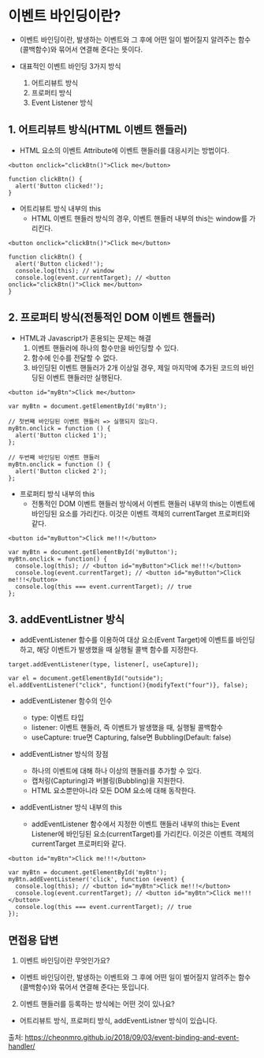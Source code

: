 # 이벤트 바인딩이란?

- 이벤트 바인딩이란, 발생하는 이벤트와 그 후에 어떤 일이 벌어질지 알려주는 함수(콜백함수)와 묶어서 연결해 준다는 뜻이다.

- 대표적인 이벤트 바인딩 3가지 방식
  1. 어트리뷰트 방식
  2. 프로퍼티 방식
  3. Event Listener 방식

## 1. 어트리뷰트 방식(HTML 이벤트 핸들러)
- HTML 요소의 이벤트 Attribute에 이벤트 핸들러를 대응시키는 방법이다.

```
<button onclick="clickBtn()">Click me</button>

function clickBtn() {
  alert('Button clicked!');
}
```
- 어트리뷰트 방식 내부의 this
  - HTML 이벤트 핸들러 방식의 경우, 이벤트 핸들러 내부의 this는 window를 가리킨다.
```
<button onclick="clickBtn()">Click me</button>

function clickBtn() {
  alert('Button clicked!');
  console.log(this); // window
  console.log(event.currentTarget); // <button onclick="clickBtn()">Click me</button>
}
```

## 2. 프로퍼티 방식(전통적인 DOM 이벤트 핸들러)
- HTML과 Javascript가 혼용되는 문제는 해결
  1. 이벤트 핸들러에 하나의 함수만을 바인딩할 수 있다.
  2. 함수에 인수를 전달할 수 없다.
  3. 바인딩된 이벤트 핸들러가 2개 이상일 경우, 제일 마지막에 추가된 코드의 바인딩된 이벤트 핸들러만 실행된다.

```
<button id="myBtn">Click me</button>

var myBtn = document.getElementById('myBtn');

// 첫번째 바인딩된 이벤트 핸들러 => 실행되지 않는다.
myBtn.onclick = function () {
  alert('Button clicked 1');
};

// 두번째 바인딩된 이벤트 핸들러
myBtn.onclick = function () {
  alert('Button clicked 2');
};
```

- 프로퍼티 방식 내부의 this
  - 전통적인 DOM 이벤트 핸들러 방식에서 이벤트 핸들러 내부의 this는 이벤트에 바인딩된 요소를 가리킨다. 이것은 이벤트 객체의 currentTarget 프로퍼티와 같다.

```
<button id="myButton">Click me!!!</button>

var myBtn = document.getElementById('myButton');
myBtn.onclick = function() {
  console.log(this); // <button id="myButton">Click me!!!</button>
  console.log(event.currentTarget); // <button id="myButton">Click me!!!</button>
  console.log(this === event.currentTarget); // true
};
```

## 3. addEventListner 방식
- addEventListener 함수를 이용하여 대상 요소(Event Target)에 이벤트를 바인딩하고, 해당 이벤트가 발생했을 때 실행될 콜백 함수를 지정한다.

```
target.addEventListener(type, listener[, useCapture]);

var el = document.getElementById("outside");
el.addEventListener("click", function(){modifyText("four")}, false);

```
- addEventListener 함수의 인수
  - type: 이벤트 타입
  - listener: 이벤트 핸들러, 즉 이벤트가 발생했을 때, 실행될 콜백함수
  - useCapture: true면 Capturing, false면 Bubbling(Default: false)

- addEventListner 방식의 장점
  - 하나의 이벤트에 대해 하나 이상의 핸들러를 추가할 수 있다.
  - 캡처링(Capturing)과 버블링(Bubbling)을 지원한다.
  - HTML 요소뿐만아니라 모든 DOM 요소에 대해 동작한다.

- addEventListner 방식 내부의 this
  - addEventListener 함수에서 지정한 이벤트 핸들러 내부의 this는 Event Listener에 바인딩된 요소(currentTarget)를 가리킨다. 이것은 이벤트 객체의 currentTarget 프로퍼티와 같다.

```
<button id="myBtn">Click me!!!</button>

var myBtn = document.getElementById('myBtn');
myBtn.addEventListener('click', function (event) {
  console.log(this); // <button id="myBtn">Click me!!!</button>
  console.log(event.currentTarget); // <button id="myBtn">Click me!!!</button>
  console.log(this === event.currentTarget); // true
});
```

## 면접용 답변
1. 이벤트 바인딩이란 무엇인가요?
  - 이벤트 바인딩이란, 발생하는 이벤트와 그 후에 어떤 일이 벌어질지 알려주는 함수(콜백함수)와 묶어서 연결해 준다는 뜻입니다.

2. 이벤트 핸들러를 등록하는 방식에는 어떤 것이 있나요?
  - 어트리뷰트 방식, 프로퍼티 방식, addEventListner 방식이 있습니다.

출처: 
https://cheonmro.github.io/2018/09/03/event-binding-and-event-handler/